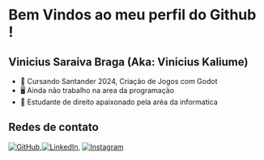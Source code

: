 
# Bem Vindos ao meu perfil do Github !

## Vinicius Saraiva Braga (Aka: Vinicius Kaliume)



- 📓 Cursando Santander 2024, Criação de Jogos com Godot
- 🖥️ Ainda não trabalho na area da programação
- 📖 Estudante de direito apaixonado pela aréa da informatica

## Redes de contato

[![GitHub](https://img.shields.io/badge/GitHub-100000?style=for-the-badge&logo=github&logoColor=white)](https://github.com/kaliumevb),[![LinkedIn](https://img.shields.io/badge/LinkedIn-0077B5?style=for-the-badge&logo=linkedin&logoColor=white)](https://www.linkedin.com/in/kaliumevb/),
[![Instagram](https://img.shields.io/badge/Instagram-E4405F?style=for-the-badge&logo=instagram&logoColor=white)](https://www.instagram.com/klebrvinicius/)